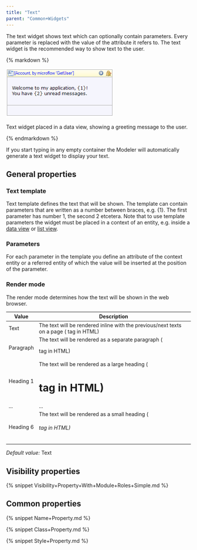 ```yaml
---
title: "Text"
parent: "Common+Widgets"
---
```



The text widget shows text which can optionally contain parameters. Every parameter is replaced with the value of the attribute it refers to. The text widget is the recommended way to show text to the user.

<div class="alert alert-info">{% markdown %}

![](attachments/16713820/16843960.png)

Text widget placed in a data view, showing a greeting message to the user.

{% endmarkdown %}</div>

If you start typing in any empty container the Modeler will automatically generate a text widget to display your text.

## General properties

### Text template

Text template defines the text that will be shown. The template can contain parameters that are written as a number between braces, e.g. {1}. The first parameter has number 1, the second 2 etcetera. Note that to use template parameters the widget must be placed in a context of an entity, e.g. inside a [data view](Data+view) or [list view](List+view).

### Parameters

For each parameter in the template you define an attribute of the context entity or a referred entity of which the value will be inserted at the position of the parameter.

### Render mode

The render mode determines how the text will be shown in the web browser.

| Value | Description |
| --- | --- |
| Text | The text will be rendered inline with the previous/next texts on a page (<span> tag in HTML) |
| Paragraph | The text will be rendered as a separate paragraph (<p> tag in HTML) |
| Heading 1 | The text will be rendered as a large heading (<h1> tag in HTML) |
| ... | ... |
| Heading 6 | The text will be rendered as a small heading (<h6> tag in HTML) |

_Default value:_ Text

## Visibility properties

{% snippet Visibility+Property+With+Module+Roles+Simple.md %}

## Common properties

{% snippet Name+Property.md %}

{% snippet Class+Property.md %}

{% snippet Style+Property.md %}
